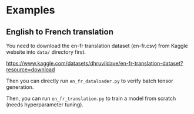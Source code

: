 # Examples

## English to French translation

You need to download the en-fr translation dataset (en-fr.csv) from Kaggle website into ```data/``` directory first. 

https://www.kaggle.com/datasets/dhruvildave/en-fr-translation-dataset?resource=download

Then you can directly run ```en_fr_dataloader.py``` to verify batch tensor generation.

Then, you can run ```en_fr_translation.py``` to train a model from scratch (needs hyperparameter tuning). 